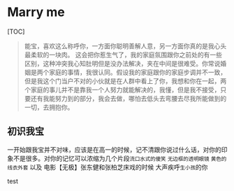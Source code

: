 # Marry me
[TOC]
> 能宝，喜欢这么称呼你，一方面你聪明善解人意，另一方面你真的是我心头最柔软的一块肉。
> 这会把你惹生气了，我的家庭氛围跟你之前处的有一些区别，这种冲突我心知肚明但是没办法解决，夹在中间是很难受。你常说婚姻是两个家庭的事情，我很认同。假设我的家庭跟你的家庭步调并不一致，但是我这个门当户不对的小伙就是在人群中看上了你，我想和你在一起，两个家庭的事儿并不是靠我一个人努力就能解决的，我懂，但是我不接受，只要还有我能努力到的部分，我会去做，哪怕去低头去弯腰去尽我所能做到的一切，去拥抱你。



## 初识我宝

一开始跟我宝并不对味，应该是在高一的时候，记不清跟你说过什么话，对你的印象不是很多。对你的记忆可以浓缩为几个片段`流口水式的傻笑` `无边框的透明眼镜` `黄色的线衣外套` 以及 电影【无极】张东健和张柏芝床戏的时候 大声疾呼`生小孩`的你



test